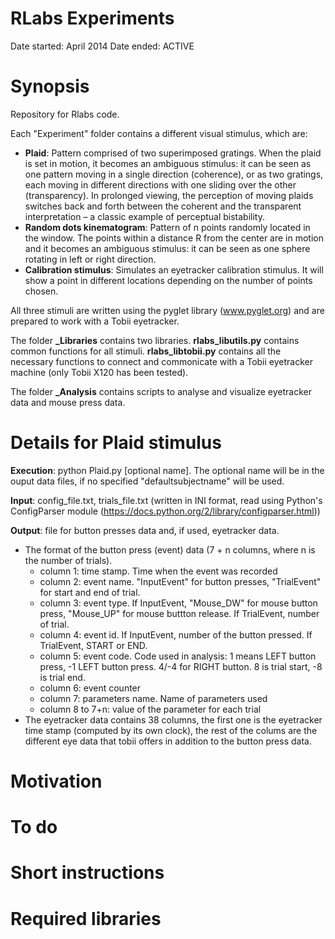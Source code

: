# RLabs Experiments 
Date started: April 2014
Date ended: ACTIVE

# Synopsis

Repository for Rlabs code.

Each "Experiment" folder contains a different visual stimulus, which are:
- **Plaid**: Pattern comprised of two superimposed gratings. When the plaid is set in motion, it becomes an ambiguous stimulus: it can be seen as one pattern moving in a single direction (coherence), or as two gratings, each moving in different directions with one sliding over the other (transparency). In prolonged viewing, the perception of moving plaids switches back and forth between the coherent and the transparent interpretation – a classic example of perceptual bistability.
- **Random dots kinematogram**: Pattern of n points randomly located in the window. The points within a distance R from the center are in motion and it becomes an ambiguous stimulus: it can be seen as one sphere rotating in left or right direction.
- **Calibration stimulus**: Simulates an eyetracker calibration stimulus. It will show a point in different locations depending on the number of points chosen.

All three stimuli are written using the pyglet library (www.pyglet.org) and are prepared to work with a Tobii eyetracker.

The folder **_Libraries** contains two libraries. **rlabs_libutils.py** contains common functions for all stimuli. **rlabs_libtobii.py** contains all the necessary functions to connect and commonicate with a Tobii eyetracker machine  (only Tobii X120 has been tested).

The folder **_Analysis** contains scripts to analyse and visualize eyetracker data and mouse press data.

# Details for Plaid stimulus
**Execution**: python Plaid.py [optional name]. The optional name will be in the ouput data files, if no specified "defaultsubjectname" will be used.

**Input**: config_file.txt, trials_file.txt (written in INI format, read using Python's ConfigParser module (https://docs.python.org/2/library/configparser.html))

**Output**: file for button presses data and, if used, eyetracker data.
- The format of the button press (event) data (7 + n columns, where n is the number of trials).
  - column 1: time stamp. Time when the event was recorded
  - column 2: event name. "InputEvent" for button presses, "TrialEvent" for start and end of trial.
  - column 3: event type. If InputEvent, "Mouse_DW" for mouse button press, "Mouse_UP" for mouse buttton release. If TrialEvent, number of trial.
  - column 4: event id. If InputEvent, number of the button pressed. If TrialEvent, START or END.
  - column 5: event code. Code used in analysis: 1 means LEFT button press, -1 LEFT button press. 4/-4 for RIGHT button. 8 is trial start, -8 is trial end.
  - column 6: event counter
  - column 7: parameters name. Name of parameters used
  - column 8 to 7+n: value of the parameter for each trial
- The eyetracker data contains 38 columns, the first one is the eyetracker time stamp (computed by its own clock), the rest of the colums are the different eye data that tobii offers in addition to the button press data.

# Motivation
# To do
# Short instructions
# Required libraries
